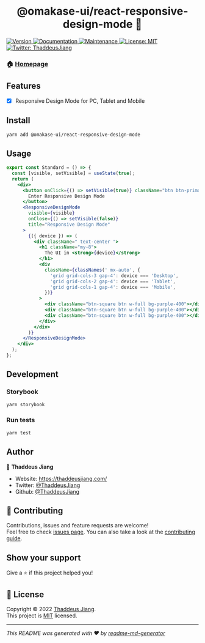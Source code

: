 <h1 align="center">@omakase-ui/react-responsive-design-mode 👋</h1>
<p>
  <a href="https://www.npmjs.com/package/@omakase-ui/react-responsive-design-mode" target="_blank">
    <img alt="Version" src="https://img.shields.io/npm/v/@omakase-ui/react-responsive-design-mode.svg">
  </a>
  <a href="https://github.com/ThaddeusJiang/omakase-ui/tree/main/packages/responsive-design-mode#readme" target="_blank">
    <img alt="Documentation" src="https://img.shields.io/badge/documentation-yes-brightgreen.svg" />
  </a>
  <a href="https://github.com/ThaddeusJiang/omakase-ui/graphs/commit-activity" target="_blank">
    <img alt="Maintenance" src="https://img.shields.io/badge/Maintained%3F-yes-green.svg" />
  </a>
  <a href="https://github.com/ThaddeusJiang/omakase-ui/blob/main/packages/responsive-design-mode/LICENSE" target="_blank">
    <img alt="License: MIT" src="https://img.shields.io/github/license/ThaddeusJiang/omakase-ui" />
  </a>
  <a href="https://twitter.com/ThaddeusJiang" target="_blank">
    <img alt="Twitter: ThaddeusJiang" src="https://img.shields.io/twitter/follow/ThaddeusJiang.svg?style=social" />
  </a>
</p>

### 🏠 [Homepage](https://github.com/ThaddeusJiang/omakase-ui/tree/main/packages/responsive-design-mode#readme)

## Features

- [x] Responsive Design Mode for PC, Tablet and Mobile

## Install

```sh
yarn add @omakase-ui/react-responsive-design-mode
```

## Usage

```jsx
export const Standard = () => {
  const [visible, setVisible] = useState(true);
  return (
    <div>
      <button onClick={() => setVisible(true)} className="btn btn-primary">
        Enter Responsive Design Mode
      </button>
      <ResponsiveDesignMode
        visible={visible}
        onClose={() => setVisible(false)}
        title="Responsive Design Mode"
      >
        {({ device }) => (
          <div className=" text-center ">
            <h1 className="my-8">
              The UI in <strong>{device}</strong>
            </h1>
            <div
              className={classNames(' mx-auto', {
                'grid grid-cols-3 gap-4': device === 'Desktop',
                'grid grid-cols-2 gap-4': device === 'Tablet',
                'grid grid-cols-1 gap-4': device === 'Mobile',
              })}
            >
              <div className="btn-square btn w-full bg-purple-400"></div>
              <div className="btn-square btn w-full bg-purple-400"></div>
              <div className="btn-square btn w-full bg-purple-400"></div>
            </div>
          </div>
        )}
      </ResponsiveDesignMode>
    </div>
  );
};
```

## Development

### Storybook

```bash
yarn storybook
```

### Run tests

```sh
yarn test
```

## Author

👤 **Thaddeus Jiang**

- Website: https://thaddeusjiang.com/
- Twitter: [@ThaddeusJiang](https://twitter.com/ThaddeusJiang)
- Github: [@ThaddeusJiang](https://github.com/ThaddeusJiang)

## 🤝 Contributing

Contributions, issues and feature requests are welcome!<br />Feel free to check [issues page](https://github.com/ThaddeusJiang/omakase-ui/packages/responsive-design-mode/issues). You can also take a look at the [contributing guide](https://github.com/ThaddeusJiang/omakase-ui/packages/responsive-design-mode/blob/main/CONTRIBUTING.md).

## Show your support

Give a ⭐️ if this project helped you!

## 📝 License

Copyright © 2022 [Thaddeus Jiang](https://github.com/ThaddeusJiang).<br />
This project is [MIT](https://github.com/ThaddeusJiang/omakase-ui/blob/main/packages/responsive-design-mode/LICENSE) licensed.

---

_This README was generated with ❤️ by [readme-md-generator](https://github.com/kefranabg/readme-md-generator)_

